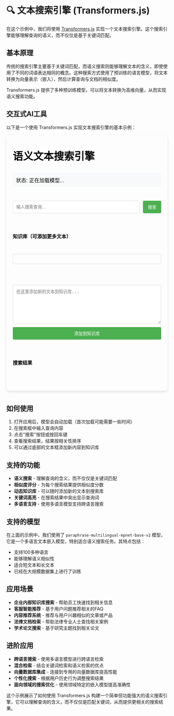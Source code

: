 # 🔍 文本搜索引擎 (Transformers.js)

在这个示例中，我们将使用 [Transformers.js](https://huggingface.co/docs/transformers.js/index) 实现一个文本搜索引擎。这个搜索引擎能够理解查询的语义，而不仅仅是基于关键词匹配。

## 基本原理

传统的搜索引擎主要基于关键词匹配，而语义搜索则能够理解文本的含义，即使使用了不同的词语表达相同的概念。这种搜索方式使用了预训练的语言模型，将文本转换为向量表示（嵌入），然后计算查询与文档的相似度。

Transformers.js 提供了多种预训练模型，可以将文本转换为高维向量，从而实现语义搜索功能。

## 交互式AI工具

以下是一个使用 Transformers.js 实现文本搜索引擎的基本示例：

<div style="position: relative; padding-bottom: 10px;">
<iframe id="文本搜索引擎示例" style="width: 100%; height: 800px; border: none; border-radius: 10px; box-shadow: 0 4px 8px rgba(0,0,0,0.1);" srcdoc='<!DOCTYPE html>
<html lang="zh">
<head>
    <title>Transformers.js 文本搜索引擎示例</title>
    <script src="https://cdn.jsdelivr.net/npm/@xenova/transformers@2.14.0"></script>
    <style>
        body {
            font-family: Arial, sans-serif;
            max-width: 800px;
            margin: 0 auto;
            padding: 20px;
        }
        .container {
            display: flex;
            flex-direction: column;
            gap: 15px;
        }
        .search-box {
            display: flex;
            gap: 10px;
        }
        input[type="text"] {
            flex-grow: 1;
            padding: 10px;
            border: 1px solid #ddd;
            border-radius: 4px;
        }
        button {
            padding: 10px 15px;
            background-color: #4CAF50;
            color: white;
            border: none;
            border-radius: 4px;
            cursor: pointer;
        }
        button:hover {
            background-color: #45a049;
        }
        #status {
            margin-top: 10px;
            padding: 10px;
            background-color: #f8f9fa;
            border-radius: 4px;
        }
        #corpus {
            border: 1px solid #ddd;
            padding: 15px;
            border-radius: 4px;
            max-height: 300px;
            overflow-y: auto;
        }
        .corpus-item {
            padding: 10px;
            border-bottom: 1px solid #eee;
        }
        .corpus-item:last-child {
            border-bottom: none;
        }
        #results {
            margin-top: 20px;
        }
        .result-item {
            padding: 10px;
            border-bottom: 1px solid #eee;
            display: flex;
            justify-content: space-between;
        }
        .result-item:last-child {
            border-bottom: none;
        }
        .score {
            font-weight: bold;
            color: #4CAF50;
        }
        .highlight {
            background-color: #ffff99;
            padding: 0 3px;
        }
        .add-text-area {
            display: flex;
            flex-direction: column;
            gap: 10px;
            margin-top: 20px;
        }
        textarea {
            padding: 10px;
            border: 1px solid #ddd;
            border-radius: 4px;
            height: 100px;
        }
    </style>
</head>
<body>
    <h1>语义文本搜索引擎</h1>
    <div class="container">
        <div id="status">状态: 正在加载模型...</div>
        
        <div class="search-box">
            <input type="text" id="search-input" placeholder="输入搜索查询...">
            <button id="search-btn">搜索</button>
        </div>
        
        <h3>知识库（可添加更多文本）</h3>
        <div id="corpus"></div>
        
        <div class="add-text-area">
            <textarea id="new-text" placeholder="在这里添加新的文本到知识库..."></textarea>
            <button id="add-text-btn">添加到知识库</button>
        </div>
        
        <h3>搜索结果</h3>
        <div id="results"></div>
    </div>

    <script>
        // 使用 Transformers.js 进行文本搜索
        const { pipeline } = window.transformers;
        
        // 初始语料库文本
        const initialCorpus = [
            "人工智能是研究如何使计算机像人类一样思考和学习的科学",
            "机器学习是人工智能的一个子领域，它专注于使用数据进行学习和改进",
            "深度学习是一种基于神经网络的机器学习方法",
            "自然语言处理(NLP)使计算机能够理解、解释和生成人类语言",
            "计算机视觉让机器能够解析和理解视觉信息",
            "强化学习是一种通过与环境交互来学习的方法",
            "神经网络是由多层神经元组成的数学模型",
            "Transformer模型在自然语言处理领域取得了突破性进展",
            "大语言模型如GPT和BERT可以生成文本和理解语境",
            "人工智能应用包括语音识别、推荐系统和自动驾驶"
        ];
        
        let embeddingModel = null;
        let corpusEmbeddings = [];
        let corpus = [...initialCorpus];
        
        const statusElement = document.getElementById(&apos;status&apos;);
        const searchInput = document.getElementById(&apos;search-input&apos;);
        const searchButton = document.getElementById(&apos;search-btn&apos;);
        const resultsContainer = document.getElementById(&apos;results&apos;);
        const corpusContainer = document.getElementById(&apos;corpus&apos;);
        const newTextArea = document.getElementById(&apos;new-text&apos;);
        const addTextButton = document.getElementById(&apos;add-text-btn&apos;);
        
        // 加载模型
        async function loadModel() {
            try {
                statusElement.textContent = &apos;状态: 正在加载文本嵌入模型...&apos;;
                
                // 使用适合中文的文本嵌入模型
                embeddingModel = await pipeline(&apos;feature-extraction&apos;, &apos;Xenova/paraphrase-multilingual-mpnet-base-v2&apos;);
                
                statusElement.textContent = &apos;状态: 正在生成语料库嵌入向量...&apos;;
                
                // 生成初始语料库的嵌入向量
                await generateCorpusEmbeddings();
                
                // 显示语料库
                renderCorpus();
                
                statusElement.textContent = &apos;状态: 模型已加载，准备就绪&apos;;
            } catch (error) {
                statusElement.textContent = `状态: 模型加载失败 - ${error.message}`;
                console.error(&apos;模型加载错误:&apos;, error);
            }
        }
        
        // 生成语料库的嵌入向量
        async function generateCorpusEmbeddings() {
            corpusEmbeddings = [];
            
            for (const text of corpus) {
                const embedding = await getEmbedding(text);
                corpusEmbeddings.push(embedding);
            }
        }
        
        // 获取文本的嵌入向量
        async function getEmbedding(text) {
            try {
                const result = await embeddingModel(text, { pooling: &apos;mean&apos;, normalize: true });
                return result.data;
            } catch (error) {
                console.error(&apos;获取嵌入向量失败:&apos;, error);
                throw error;
            }
        }
        
        // 计算两个向量之间的余弦相似度
        function cosineSimilarity(vecA, vecB) {
            // 两个向量已经在模型中归一化了，所以可以直接计算点积
            let dotProduct = 0;
            for (let i = 0; i < vecA.length; i++) {
                dotProduct += vecA[i] * vecB[i];
            }
            return dotProduct;
        }
        
        // 显示语料库
        function renderCorpus() {
            corpusContainer.innerHTML = &apos;&apos;;
            
            corpus.forEach((text, index) => {
                const item = document.createElement(&apos;div&apos;);
                item.className = &apos;corpus-item&apos;;
                item.textContent = text;
                corpusContainer.appendChild(item);
            });
        }
        
        // 搜索功能
        async function search() {
            const query = searchInput.value.trim();
            
            if (!query) {
                alert(&apos;请输入搜索内容&apos;);
                return;
            }
            
            if (!embeddingModel) {
                alert(&apos;模型尚未加载完成，请稍候&apos;);
                return;
            }
            
            try {
                statusElement.textContent = &apos;状态: 正在搜索...&apos;;
                resultsContainer.innerHTML = &apos;<p>搜索中...</p>&apos;;
                
                // 获取查询的嵌入向量
                const queryEmbedding = await getEmbedding(query);
                
                // 计算与各文本的相似度
                const similarities = corpusEmbeddings.map((embedding, index) => ({
                    text: corpus[index],
                    score: cosineSimilarity(queryEmbedding, embedding),
                    index: index
                }));
                
                // 按相似度降序排序
                similarities.sort((a, b) => b.score - a.score);
                
                // 显示结果
                displayResults(similarities, query);
                
                statusElement.textContent = &apos;状态: 搜索完成&apos;;
            } catch (error) {
                statusElement.textContent = `状态: 搜索失败 - ${error.message}`;
                resultsContainer.innerHTML = `<p>搜索失败: ${error.message}</p>`;
                console.error(&apos;搜索错误:&apos;, error);
            }
        }
        
        // 显示搜索结果
        function displayResults(results, query) {
            resultsContainer.innerHTML = &apos;&apos;;
            
            if (results.length === 0) {
                resultsContainer.innerHTML = &apos;<p>没有找到匹配的结果</p>&apos;;
                return;
            }
            
            results.forEach(result => {
                const resultItem = document.createElement(&apos;div&apos;);
                resultItem.className = &apos;result-item&apos;;
                
                // 显示文本并突出显示查询词
                const textElement = document.createElement(&apos;div&apos;);
                textElement.className = &apos;result-text&apos;;
                
                // 简单的关键词高亮（仅用于演示）
                const regex = new RegExp(`(${query})`, &apos;gi&apos;);
                const highlightedText = result.text.replace(regex, &apos;<span class="highlight">$1</span>&apos;);
                textElement.innerHTML = highlightedText;
                
                // 显示相似度分数
                const scoreElement = document.createElement(&apos;div&apos;);
                scoreElement.className = &apos;score&apos;;
                scoreElement.textContent = `${Math.round(result.score * 100)}%`;
                
                resultItem.appendChild(textElement);
                resultItem.appendChild(scoreElement);
                
                resultsContainer.appendChild(resultItem);
            });
        }
        
        // 添加新文本到语料库
        async function addText() {
            const newText = newTextArea.value.trim();
            
            if (!newText) {
                alert(&apos;请输入要添加的文本&apos;);
                return;
            }
            
            try {
                statusElement.textContent = &apos;状态: 正在添加文本...&apos;;
                
                // 将新文本添加到语料库
                corpus.push(newText);
                
                // 计算新文本的嵌入向量
                const newEmbedding = await getEmbedding(newText);
                corpusEmbeddings.push(newEmbedding);
                
                // 更新语料库显示
                renderCorpus();
                
                // 清空输入框
                newTextArea.value = &apos;&apos;;
                
                statusElement.textContent = &apos;状态: 文本已添加&apos;;
            } catch (error) {
                statusElement.textContent = `状态: 添加文本失败 - ${error.message}`;
                console.error(&apos;添加文本错误:&apos;, error);
            }
        }
        
        // 事件监听
        searchButton.addEventListener(&apos;click&apos;, search);
        searchInput.addEventListener(&apos;keypress&apos;, (e) => {
            if (e.key === &apos;Enter&apos;) {
                search();
            }
        });
        addTextButton.addEventListener(&apos;click&apos;, addText);
        
        // 初始加载模型
        loadModel();
    </script>
</body>
</html>
'></iframe>
</div>

## 如何使用

1. 打开应用后，模型会自动加载（首次加载可能需要一些时间）
2. 在搜索框中输入查询内容
3. 点击"搜索"按钮或按回车键
4. 查看搜索结果，结果按相关性排序
5. 可以通过底部的文本框添加新内容到知识库

## 支持的功能

- **语义搜索** - 理解查询的含义，而不仅仅是关键词匹配
- **相似度评分** - 为每个搜索结果提供相似度分数
- **动态知识库** - 可以随时添加新的文本到搜索库
- **关键词高亮** - 在搜索结果中突出显示查询词
- **多语言支持** - 使用多语言模型支持跨语言搜索

## 支持的模型

在上面的示例中，我们使用了 `paraphrase-multilingual-mpnet-base-v2` 模型，它是一个多语言文本嵌入模型，特别适合语义搜索任务。其特点包括：

- 支持100多种语言
- 能够理解语义相似性
- 适合短文本和长文本
- 已经在大规模数据集上进行了训练

## 应用场景

- **企业内部知识库搜索** - 帮助员工快速找到相关信息
- **客服智能推荐** - 基于用户问题推荐相关的FAQ
- **内容推荐系统** - 推荐与用户兴趣相似的文章或产品
- **法律文档检索** - 帮助法律专业人士查找相关案例
- **学术论文搜索** - 基于研究主题找到相关论文

## 进阶应用

- **跨语言搜索** - 使用多语言模型进行跨语言检索
- **混合检索** - 结合关键词检索和语义检索的优点
- **向量数据库集成** - 连接到专用的向量数据库提高性能
- **个性化搜索** - 根据用户历史行为调整搜索结果
- **面向领域的搜索优化** - 使用领域特定的嵌入模型提高准确性

这个示例展示了如何使用 Transformers.js 构建一个简单但功能强大的语义搜索引擎，它可以理解查询的含义，而不仅仅是匹配关键词，从而提供更相关的搜索结果。
